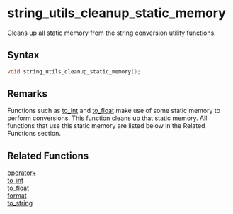 # string_utils_cleanup_static_memory

Cleans up all static memory from the string conversion utility functions.

## Syntax

```cpp
void string_utils_cleanup_static_memory();
```

## Remarks

Functions such as [to_int](https://github.com/RandyGaul/cute_framework/blob/master/doc/string/strpool/to_int.md) and [to_float](https://github.com/RandyGaul/cute_framework/blob/master/doc/string/strpool/to_float.md) make use of some static memory to perform conversions. This function cleans up that static memory. All functions that use this static memory are listed below in the Related Functions section.

## Related Functions

[operator+](https://github.com/RandyGaul/cute_framework/blob/master/doc/string/string/operator+.md)  
[to_int](https://github.com/RandyGaul/cute_framework/blob/master/doc/string/string/to_int.md)  
[to_float](https://github.com/RandyGaul/cute_framework/blob/master/doc/string/string/to_float.md)  
[format](https://github.com/RandyGaul/cute_framework/blob/master/doc/string/string/format.md)  
[to_string](https://github.com/RandyGaul/cute_framework/blob/master/doc/string/string/to_string.md)  
